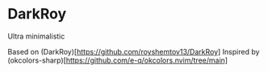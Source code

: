 # DarkRoy

Ultra minimalistic

Based on (DarkRoy)[https://github.com/royshemtov13/DarkRoy]
Inspired by (okcolors-sharp)[https://github.com/e-q/okcolors.nvim/tree/main]